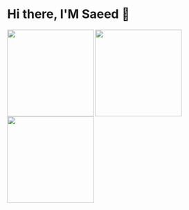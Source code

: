 # Hi there, I'M Saeed 👋

<a href="https://github.com/anuraghazra/github-readme-stats">
  <img height=200 align="left" src="https://github-readme-stats.vercel.app/api?username=Saeed9731&show_icons=true&theme=radical&card_width=100" />
</a>
<a href="https://github.com/anuraghazra/convoychat">
  <img height=200 align="left" src="https://github-readme-stats.vercel.app/api/top-langs?username=Saeed9731&show_icons=true&theme=radical&layout=compact&langs_count=8&card_width=100" />
</a><br>
<a href="https://github.com/anuraghazra/convoychat">
  <img height=200 align="left" src="https://github-readme-stats.vercel.app/api/top-langs/?username=Saeed9731&show_icons=true&theme=radical&langs_count=100&card_width=100" />
</a>
